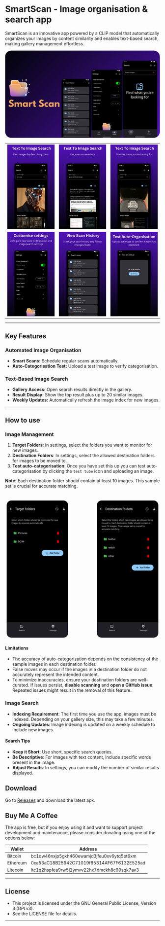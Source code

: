 # SmartScan - Image organisation & search app

SmartScan is an innovative app powered by a CLIP model that automatically organizes your images by content similarity and enables text-based search, making gallery management effortless.


<div align="center">
  <img src="fastlane/metadata/android/en-Us/images/featureGraphic.png" alt="Banner" style="border-radius: 20px;">
</div>


| <img src="fastlane/metadata/android/en-Us/images/phoneScreenshots/1.png" alt="Screenshot 1" width="200px"> | <img src="fastlane/metadata/android/en-Us/images/phoneScreenshots/2.png" alt="Screenshot 2" width="200px"> | <img src="fastlane/metadata/android/en-Us/images/phoneScreenshots/3.png" alt="Screenshot 3" width="200px"> |
| --- | --- | --- |
| <img src="fastlane/metadata/android/en-Us/images/phoneScreenshots/4.png" alt="Screenshot 4" width="200px"> | <img src="fastlane/metadata/android/en-Us/images/phoneScreenshots/5.png" alt="Screenshot 5" width="200px"> | <img src="fastlane/metadata/android/en-Us/images/phoneScreenshots/6.png" alt="Screenshot 6" width="200px"> |

---


## Key Features

### Automated Image Organisation
- **Smart Scans:** Schedule regular scans automatically.
- **Auto-Categorisation Test:** Upload a test image to verify categorisation.

### Text-Based Image Search
- **Gallery Access:** Open search results directly in the gallery.
- **Result Display:** Show the top result plus up to 20 similar images.
- **Weekly Updates:** Automatically refresh the image index for new images.

---

## How to use


### Image Management

1. **Target Folders**: In settings, select the folders you want to monitor for new images.
2. **Destination Folders**: In settings, select the allowed destination folders for images to be moved to.
3. **Test auto-categorisation**: Once you have set this up you can test auto-categorisation by clicking the `test tube` icon and uploading an image. 

**Note:** Each destination folder should contain at least 10 images. This sample set is crucial for accurate matching.

<div style="display: flex; justify-content: space-between; padding-top: 20px;">
  <img src="fastlane/metadata/android/en-Us/images/other/target.png" alt="Target folders" style="border-radius: 15px; margin: 5px; width:200px;">
  <img src="fastlane/metadata/android/en-Us/images/other/destination.png" alt="Destination folders" style="border-radius: 15px; margin: 5px; width:200px;">
</div>


#### Limitations

- The accuracy of auto-categorization depends on the consistency of the sample images in each destination folder.
- False moves may occur if the images in a destination folder do not accurately represent the intended content.
- To minimize inaccuracies, ensure your destination folders are well-curated. If issues persist, **disable scanning** and **open a GitHub issue**. Repeated issues might result in the removal of this feature.

### Image Search

- **Indexing Requirement**: The first time you use the app, images must be indexed. Depending on your gallery size, this may take a few minutes.
- **Ongoing Updates**: Image indexing is updated on a weekly schedule to include new images.

#### Search Tips

- **Keep it Short**: Use short, specific search queries.
- **Be Descriptive**: For images with text content, include specific words present in the image.
- **Adjust Results**: In settings, you can modify the number of similar results displayed.


## Download

Go to [Releases](https://github.com/dev-diaries41/smartscan/releases/latest) and download the latest apk.

<!-- <div style="display: flex; gap: 10px;">
  <a href="https://f-droid.org/en/docs/Badges/" style="text-decoration: none;">
  <img src="https://f-droid.org/badge/get-it-on.svg" alt="F-Droid" style="max-width:100%;" width=200>
  </a>
</div> -->


## Buy Me A Coffee

The app is free, but if you enjoy using it and want to support project development and maintenance, please consider donating using one of the options below:

| Wallet   | Address                              |
| -------- | ------------------------------------ |
| Bitcoin  | bc1qw46nxjp5gkh460ewamjd3jfeu0xv6ytq5et6xm        |
| Ethereum | 0xa53aC18B25942C71019f85314AF67F6132E525ad       |
| Litecoin | ltc1q2hspfea9rw5j2ymvv22hx7dmckh8c99sqk7av3       |

---

## License

 * This project is licensed under the GNU General Public License, Version 3 (GPLv3).
 * See the LICENSE file for details.

---
